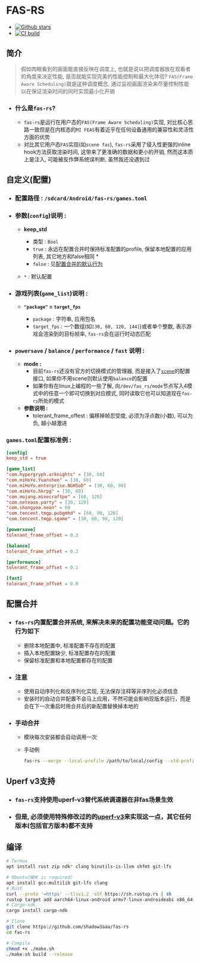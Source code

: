 # **FAS-RS**

- [![Github stars](https://img.shields.io/github/stars/shadow3aaa/fas-rs)](https://github.com/shadow3aaa/fas-rs)
- [![CI build](https://img.shields.io/github/actions/workflow/status/shadow3aaa/fas-rs/ci.yml)](https://github.com/shadow3aaa/fas-rs/actions)

## **简介**

  > 假如肉眼看到的画面能直接反映在调度上, 也就是说以把调度器放在观看者的角度来决定性能, 是否就能实现完美的性能控制和最大化体验? `FAS(Frame Aware Scheduling)`就是这种调度概念, 通过监视画面渲染来尽量控制性能以在保证渲染时间的同时实现最小化开销

- ### **什么是`fas-rs`?**

  - `fas-rs`是运行在用户态的`FAS(Frame Aware Scheduling)`实现, 对比核心思路一致但是在内核态的`MI FEAS`有着近乎在任何设备通用的兼容性和灵活性方面的优势
  - 对比其它用户态`FAS`实现(如`scene fas`), `fas-rs`采用了侵入性更强的inline hook方法获取渲染时间, 这带来了更准确的数据和更小的开销, 然而这本质上是注入, 可能被反作弊系统误判断, 虽然我还没遇到过

## **自定义(配置)**

- ### **配置路径 : `/sdcard/Android/fas-rs/games.toml`**

- ### **参数(`config`)说明 :**

  - **keep_std**

    - 类型 : `Bool`
    - `true` : 永远在配置合并时保持标准配置的profile, 保留本地配置的应用列表, 其它地方和false相同 *
    - `false` : 见[配置合并的默认行为](#配置合并)

  - `*` : 默认配置

- ### **游戏列表(`game_list`)说明 :**

  - **`"package"` = `target_fps`**

    - `package` : 字符串, 应用包名
    - `target_fps` : 一个数组(如`[30, 60, 120, 144]`)或者单个整数, 表示游戏会渲染到的目标帧率, `fas-rs`会在运行时动态匹配

- ### **`powersave` / `balance` / `performance` / `fast` 说明 :**

  - **mode :**
    - 目前`fas-rs`还没有官方的切换模式的管理器, 而是接入了[`scene`](https://www.coolapk.com/apk/com.omarea.vtools)的配置接口, 如果你不用scene则默认使用`balance`的配置
    - 如果你有在linux上编程的一些了解, 向`/dev/fas_rs/mode`节点写入4模式中的任意一个即可切换到对应模式, 同时读取它也可以知道现在`fas-rs`所处的模式
  - **参数说明 :**
    - tolerant_frame_offest : 偏移掉帧忍受度, 必须为浮点数(小数), 可以为负, 越小越激进

### **`games.toml`配置标准例 :**

```toml
[config]
keep_std = true

[game_list]
"com.hypergryph.arknights" = [30, 60]
"com.miHoYo.Yuanshen" = [30, 60]
"com.miHoYo.enterprise.NGHSoD" = [30, 60, 90]
"com.miHoYo.hkrpg" = [30, 60]
"com.mojang.minecraftpe" = [60, 120]
"com.netease.party" = [30, 120]
"com.shangyoo.neon" = 60
"com.tencent.tmgp.pubgmhd" = [60, 90, 120]
"com.tencent.tmgp.sgame" = [30, 60, 90, 120]

[powersave]
tolerant_frame_offset = 0.3

[balance]
tolerant_frame_offset = 0.2

[performance]
tolerant_frame_offset = 0.1

[fast]
tolerant_frame_offset = 0.0
```

## **配置合并**

- ### `fas-rs`内置配置合并系统, 来解决未来的配置功能变动问题。它的行为如下

  - 删除本地配置中, 标准配置不存在的配置
  - 插入本地配置缺少, 标准配置存在的配置
  - 保留标准配置和本地配置都存在的配置

- ### 注意

  - 使用自动序列化和反序列化实现, 无法保存注释等非序列化必须信息
  - 安装时的自动合并配置不会马上应用，不然可能会影响现版本运行，而是会在下一次重启时用合并后的新配置替换掉本地的

- ### 手动合并

  - 模块每次安装都会自动调用一次
  - 手动例

    ```bash
    fas-rs --merge --local-profile /path/to/local/config --std-profile /path/to/std/config
    ```
    
## **Uperf v3支持**

- ### `fas-rs`支持使用uperf-v3替代系统调速器在非fas场景生效
- ### 但是, 必须使用特殊修改过的的[uperf-v3](https://github.com/shadow3aaa/uperf-patch)来实现这一点，其它任何版本(包括官方版本)都不支持

## **编译**

```bash
# Termux
apt install rust zip ndk* clang binutils-is-llvm shfmt git-lfs

# Ubuntu(NDK is required)
apt install gcc-multilib git-lfs clang
# Rust
curl --proto '=https' --tlsv1.2 -sSf https://sh.rustup.rs | sh
rustup target add aarch64-linux-android armv7-linux-androideabi x86_64-linux-android i686-linux-android
# Cargo-ndk
cargo install cargo-ndk

# Clone
git clone https://github.com/shadow3aaa/fas-rs
cd fas-rs

# Compile
chmod +x ./make.sh
./make.sh build --release
```

